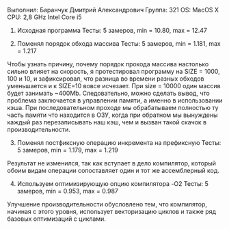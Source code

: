 Выполнил: Баранчук Дмитрий Александрович
Группа: 321
OS: MacOS X
CPU: 2,8 GHz Intel Core i5

1) Исходная программа
Тесты: 5 замеров, min = 10.80, max = 12.47

2) Поменял порядок обхода массива
Тесты: 5 замеров, min = 1.181, max = 1.217

Чтобы узнать причину, почему порядок прохода массива настолько сильно влияет на скорость, я протестировал программу на SIZE = 1000, 100 и 10, и зафиксировал, что разница во времени разных обходов уменьшается и к SIZE=10 вовсе исчезает. При size = 10000 один массив будет занимать ~400Mb. Следовательно, можно сделать вывод, что проблема заключается в управлении памяти, а именно в использовании кэша. При последовательном проходе мы обрабатываем полностью ту часть памяти что находится в ОЗУ, когда при обратном мы вынуждены каждый раз перезаписывать наш кэш, чем и вызван такой скачок в производительности.

3) Поменял постфиксную операцию инкремента на префиксную
Тесты: 5 замеров, min = 1.179, max = 1.219

Результат не изменился, так как вступает в дело компилятор, который обоим видам операции сопоставляет один и тот же ассемблерный код.

4) Используем оптимизирующую опцию компилятора -O2
Тесты: 5 замеров, min = 0.953, max = 0.987

Улучшение производительности обусловлено тем, что компилятор, начиная с этого уровня, использует векторизацию циклов и также ряд базовых оптимизаций с циклами.

